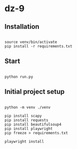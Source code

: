 # dz-9



## Installation

```

source venv/bin/activate
pip install -r requirements.txt

```


## Start

```

python run.py

```


## Initial project setup 

```

python -m venv ./venv

pip install scapy
pip install requests
pip install beautifulsoup4
pip install playwright
pip freeze > requirements.txt

playwright install

```
